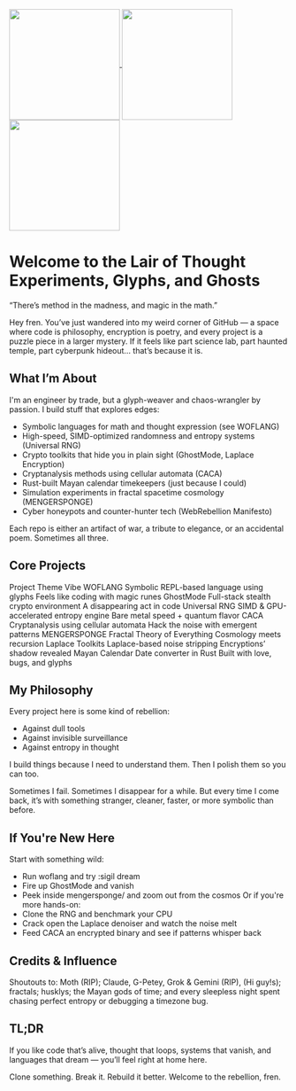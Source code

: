 <a href="https://github.com/whisprer/github-readme-stats">
  <img height=200 align="center" src="[Readme Card]https://github-readme-stats.vercel.app/api?username=whisprer&layout=compact&card_width=320" />
</a>
<a href="https://github.com/whisprer/github-readme-stats">
  <img height=200 align="center" src="https://github-readme-stats.vercel.app/api?username=whisprer" />
</a>
<a href="https://github.com/whisprer/convoychat">
  <img height=200 align="center" src="https://github-readme-stats.vercel.app/api/top-langs?username=whisprer&layout=compact&langs_count=8&card_width=320" />
</a>

# Welcome to the Lair of Thought Experiments, Glyphs, and Ghosts
“There’s method in the madness, and magic in the math.”

Hey fren. You’ve just wandered into my weird corner of GitHub — a space where code is philosophy, encryption is poetry, and every project is a puzzle piece in a larger mystery. If it feels like part science lab, part haunted temple, part cyberpunk hideout… that’s because it is.

## What I’m About
I'm an engineer by trade, but a glyph-weaver and chaos-wrangler by passion. I build stuff that explores edges:
- Symbolic languages for math and thought expression (see WOFLANG)
-  High-speed, SIMD-optimized randomness and entropy systems (Universal RNG)
- Crypto toolkits that hide you in plain sight (GhostMode, Laplace Encryption)
- Cryptanalysis methods using cellular automata (CACA)
- Rust-built Mayan calendar timekeepers (just because I could)
- Simulation experiments in fractal spacetime cosmology (MENGERSPONGE)
- Cyber honeypots and counter-hunter tech (WebRebellion Manifesto)

Each repo is either an artifact of war, a tribute to elegance, or an accidental poem. Sometimes all three.

## Core Projects
Project	            Theme	                                    Vibe
WOFLANG	            Symbolic REPL-based language using glyphs	Feels like coding with magic runes
GhostMode	        Full-stack stealth crypto environment	    A disappearing act in code
Universal           RNG	SIMD & GPU-accelerated entropy engine	Bare metal speed + quantum flavor
CACA	            Cryptanalysis using cellular automata	    Hack the noise with emergent patterns
MENGERSPONGE	    Fractal Theory of Everything	            Cosmology meets recursion
Laplace Toolkits	Laplace-based noise stripping	            Encryptions’ shadow revealed
Mayan Calendar	    Date converter in Rust	                    Built with love, bugs, and glyphs

## My Philosophy
Every project here is some kind of rebellion:
- Against dull tools
- Against invisible surveillance
- Against entropy in thought

I build things because I need to understand them. Then I polish them so you can too.

Sometimes I fail. Sometimes I disappear for a while. But every time I come back, it’s with something stranger, cleaner, faster, or more symbolic than before.

## If You're New Here
Start with something wild:
- Run woflang and try :sigil dream
- Fire up GhostMode and vanish
- Peek inside mengersponge/ and zoom out from the cosmos
Or if you're more hands-on:
- Clone the RNG and benchmark your CPU
- Crack open the Laplace denoiser and watch the noise melt
- Feed CACA an encrypted binary and see if patterns whisper back

## Credits & Influence
Shoutouts to: Moth (RIP); Claude, G-Petey, Grok & Gemini (RIP), (Hi guy!s); fractals; husklys; the Mayan gods of time; and every sleepless night spent chasing perfect entropy or debugging a timezone bug.

## TL;DR
If you like code that’s alive, thought that loops, systems that vanish, and languages that dream — you’ll feel right at home here.

Clone something. Break it. Rebuild it better.
Welcome to the rebellion, fren.
